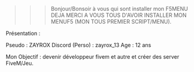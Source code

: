 >>> Bonjour/Bonsoir à vous qui sont installer mon F5MENU DEJA MERCI A VOUS TOUS D'AVOIR INSTALLER MON MENUF5 (MON TOUS PREMIER SCRIPT/MENU).

Présentation :

Pseudo : ZAYROX
Discord (Perso) : zayrox_13
Age : 12 ans

Mon Objectif : devenir développeur fivem et autre et créer des server FiveM/Jeu.